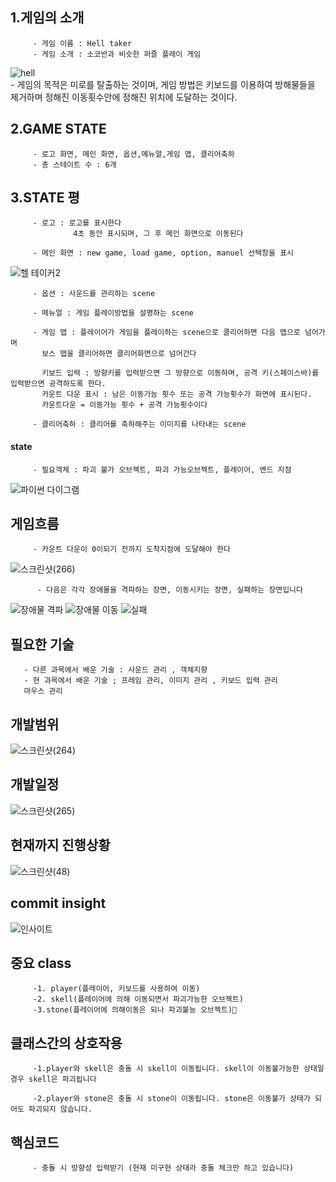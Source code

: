 ## 1.게임의 소개
         - 게임 이름 : Hell taker  
         - 게임 소개 : 소코반과 비슷한 퍼즐 플레이 게임 
   ![hell](https://encrypted-tbn0.gstatic.com/images?q=tbn%3AANd9GcRl_QFWlCf6pnCqtF83fhbUBLVG9aZpmQMOwg&usqp=CAU)  
         - 게임의 목적은 미로를 탈출하는 것이며, 게임 방법은 키보드를 이용하여 방해물들을 제거하며 정해진 이동횟수안에 정해진 위치에 도달하는 것이다.  
  ## 2.GAME STATE
         - 로고 화면, 메인 화면, 옵션,메뉴얼,게임 맵, 클리어축하  
         - 총 스테이트 수 : 6개
  ## 3.STATE 평
  
         - 로고 : 로고를 표시한다
                  4초 동안 표시되며, 그 후 메인 화면으로 이동된다
  
         - 메인 화면 : new game, load game, option, manuel 선택창을 표시
![헬 테이커2](https://user-images.githubusercontent.com/32299218/95701431-86b29900-0c84-11eb-94a9-f4a3ee8b17e0.png)

  
         - 옵션 : 사운드를 관리하는 scene
         
         - 메뉴얼 : 게임 플레이방법을 설명하는 scene
         
         - 게임 맵 : 플레이어가 게임을 플레이하는 scene으로 클리어하면 다음 맵으로 넘어가며
           보스 맵을 클리어하면 클리어화면으로 넘어간다
           
           키보드 입력 : 방향키를 입력받으면 그 방향으로 이동하며, 공격 키(스페이스바)를 입력받으면 공격하도록 한다.
           카운트 다운 표시 : 남은 이동가능 횟수 또는 공격 가능횟수가 화면에 표시된다. 
           카운트다운 = 이동가능 횟수 + 공격 가능횟수이다
           
         - 클리어축하 : 클리어를 축하해주는 이미지를 나타내는 scene
         
  #### state
         - 필요객체 : 파괴 불가 오브젝트, 파괴 가능오브젝트, 플레이어, 엔드 지점
![파이썬 다이그램](https://user-images.githubusercontent.com/32299218/94264634-fa109700-ff71-11ea-925a-e262598dae53.png)


 ## 게임흐름
         - 카운트 다운이 0이되기 전까지 도착지점에 도달해야 한다
![스크린샷(266)](https://user-images.githubusercontent.com/32299218/95701303-33d8e180-0c84-11eb-8a41-cde38f7372f4.png)

          - 다음은 각각 장애물을 격파하는 장면, 이동시키는 장면, 실패하는 장면입니다
 ![장애물 격파](https://user-images.githubusercontent.com/32299218/95701164-cd53c380-0c83-11eb-9bbd-6721fe02e7ea.jpg)
 ![장애물 이동](https://user-images.githubusercontent.com/32299218/95701186-d80e5880-0c83-11eb-9d78-10ac4a7b6c17.jpg)
 ![실패](https://user-images.githubusercontent.com/32299218/95701207-e492b100-0c83-11eb-9437-7e9338e4e7e8.jpg)
## 필요한 기술
       - 다른 과목에서 배운 기술 : 사운드 관리 , 객체지향
       - 현 과목에서 배운 기술 ; 프레임 관리, 이미지 관리 , 키보드 입력 관리
       마우스 관리
## 개발범위
     
![스크린샷(264)](https://user-images.githubusercontent.com/32299218/95700875-0a6b8600-0c83-11eb-89cb-0d7397b85bcd.png)

## 개발일정
![스크린샷(265)](https://user-images.githubusercontent.com/32299218/95700954-3dae1500-0c83-11eb-98f4-51fa1e667971.png)

## 현재까지 진행상황
![스크린샷(48)](https://user-images.githubusercontent.com/32299218/99945990-f6a25c00-2db8-11eb-8f86-ba4a93d7ef57.png)

## commit insight
![인사이트](https://user-images.githubusercontent.com/32299218/99945804-a62afe80-2db8-11eb-8a9b-4f44cca2dd6e.png)
## 중요 class
         -1. player(플레이어, 키보드를 사용하여 이동)
         -2. skell(플레이어에 의해 이동되면서 파괴가능한 오브젝트)
         -3.stone(플레이어에 의해이동은 되나 파괴불능 오브젝트)
         
## 클래스간의 상호작용
         -1.player와 skell은 충돌 시 skell이 이동됩니다. skell이 이동불가능한 상태일 경우 skell은 파괴됩니다

         -2.player와 stone은 충돌 시 stone이 이동됩니다. stone은 이동불가 상태가 되어도 파괴되지 않습니다.
## 핵심코드
         - 충돌 시 방향성 입력받기 (현재 미구현 상태라 충돌 체크만 하고 있습니다)




         

